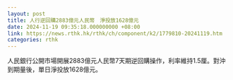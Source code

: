 ```yaml
---
layout: post
title: 人行逆回購2883億元人民幣　淨投放1628億元
date: 2024-11-19 09:35:18.000000000 +08:00
link: https://news.rthk.hk/rthk/ch/component/k2/1779810-20241119.htm
categories: rthk
---
```


人民銀行公開市場開展2883億元人民幣7天期逆回購操作，利率維持1.5厘。對沖到期量後，單日淨投放1628億元。
